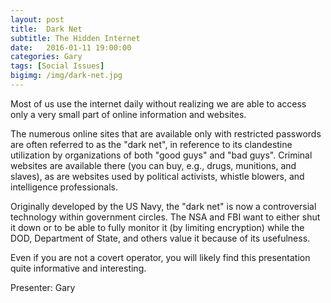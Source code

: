 ```yaml
---
layout: post
title:  Dark Net
subtitle: The Hidden Internet
date:   2016-01-11 19:00:00
categories: Gary
tags: [Social Issues]
bigimg: /img/dark-net.jpg
---
```


Most of us use the internet daily without realizing we are able to access only a very small part of online information and websites. 

The numerous online sites that are available only with restricted passwords are often referred to as the "dark net", in reference to its clandestine utilization by organizations of both "good guys" and "bad guys". Criminal websites are available there (you can buy, e.g., drugs, munitions, and slaves), as are websites used by political activists, whistle blowers, and intelligence professionals. 

Originally developed by the US Navy, the "dark net" is now a controversial technology within government circles. The NSA and FBI want to either shut it down or to be able to fully monitor it (by limiting encryption) while the DOD, Department of State, and others value it because of its usefulness. 

Even if you are not a covert operator, you will likely find this presentation quite informative and interesting.

Presenter: Gary


